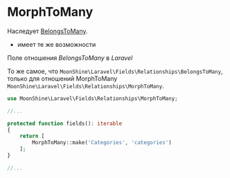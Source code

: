 # MorphToMany

Наследует [BelongsToMany](/docs/{{version}}/fields/belongs-to-many).

* имеет те же возможности

Поле отношения *BelongsToMany* в *Laravel*

То же самое, что `MoonShine\Laravel\Fields\Relationships\BelongsToMany`, только для отношений MorphToMany `MoonShine\Laravel\Fields\Relationships\MorphToMany`.

```php
use MoonShine\Laravel\Fields\Relationships\MorphToMany;

//...

protected function fields(): iterable
{
    return [
        MorphToMany::make('Categories', 'categories')
    ];
}

//...
```